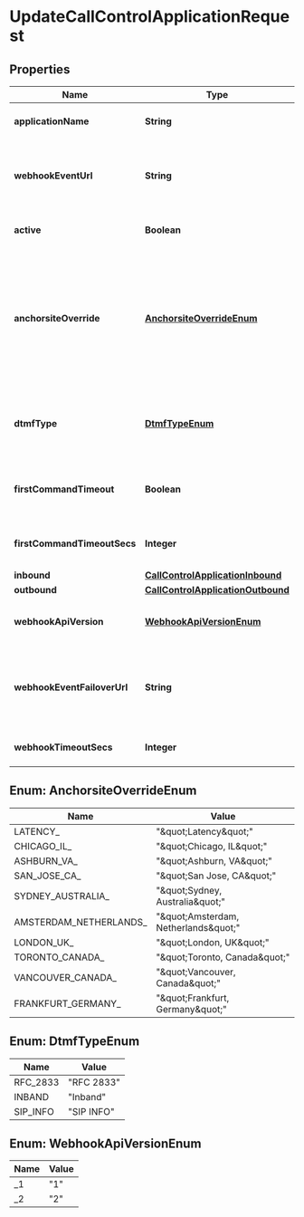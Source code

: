 # UpdateCallControlApplicationRequest

## Properties
Name | Type | Description | Notes
------------ | ------------- | ------------- | -------------
**applicationName** | **String** | A user-assigned name to help manage the application. | 
**webhookEventUrl** | **String** | The URL where webhooks related to this connection will be sent. Must include a scheme, such as &#x27;https&#x27;. | 
**active** | **Boolean** | Specifies whether the connection can be used. |  [optional]
**anchorsiteOverride** | [**AnchorsiteOverrideEnum**](#AnchorsiteOverrideEnum) | &lt;code&gt;Latency&lt;/code&gt; directs Telnyx to route media through the site with the lowest round-trip time to the user&#x27;s connection. Telnyx calculates this time using ICMP ping messages. This can be disabled by specifying a site to handle all media.  |  [optional]
**dtmfType** | [**DtmfTypeEnum**](#DtmfTypeEnum) | Sets the type of DTMF digits sent from Telnyx to this Connection. Note that DTMF digits sent to Telnyx will be accepted in all formats. |  [optional]
**firstCommandTimeout** | **Boolean** | Specifies whether calls to phone numbers associated with this connection should hangup after timing out. |  [optional]
**firstCommandTimeoutSecs** | **Integer** | Specifies how many seconds to wait before timing out a dial command. |  [optional]
**inbound** | [**CallControlApplicationInbound**](CallControlApplicationInbound.md) |  |  [optional]
**outbound** | [**CallControlApplicationOutbound**](CallControlApplicationOutbound.md) |  |  [optional]
**webhookApiVersion** | [**WebhookApiVersionEnum**](#WebhookApiVersionEnum) | Determines which webhook format will be used, Telnyx API v1 or v2. |  [optional]
**webhookEventFailoverUrl** | **String** | The failover URL where webhooks related to this connection will be sent if sending to the primary URL fails. Must include a scheme, such as &#x27;https&#x27;. |  [optional]
**webhookTimeoutSecs** | **Integer** | Specifies how many seconds to wait before timing out a webhook. |  [optional]

<a name="AnchorsiteOverrideEnum"></a>
## Enum: AnchorsiteOverrideEnum
Name | Value
---- | -----
LATENCY_ | &quot;\&quot;Latency\&quot;&quot;
CHICAGO_IL_ | &quot;\&quot;Chicago, IL\&quot;&quot;
ASHBURN_VA_ | &quot;\&quot;Ashburn, VA\&quot;&quot;
SAN_JOSE_CA_ | &quot;\&quot;San Jose, CA\&quot;&quot;
SYDNEY_AUSTRALIA_ | &quot;\&quot;Sydney, Australia\&quot;&quot;
AMSTERDAM_NETHERLANDS_ | &quot;\&quot;Amsterdam, Netherlands\&quot;&quot;
LONDON_UK_ | &quot;\&quot;London, UK\&quot;&quot;
TORONTO_CANADA_ | &quot;\&quot;Toronto, Canada\&quot;&quot;
VANCOUVER_CANADA_ | &quot;\&quot;Vancouver, Canada\&quot;&quot;
FRANKFURT_GERMANY_ | &quot;\&quot;Frankfurt, Germany\&quot;&quot;

<a name="DtmfTypeEnum"></a>
## Enum: DtmfTypeEnum
Name | Value
---- | -----
RFC_2833 | &quot;RFC 2833&quot;
INBAND | &quot;Inband&quot;
SIP_INFO | &quot;SIP INFO&quot;

<a name="WebhookApiVersionEnum"></a>
## Enum: WebhookApiVersionEnum
Name | Value
---- | -----
_1 | &quot;1&quot;
_2 | &quot;2&quot;
